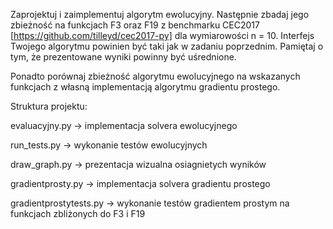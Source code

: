 Zaprojektuj i zaimplementuj algorytm ewolucyjny. 
Następnie zbadaj jego zbieżność na funkcjach F3 oraz F19 z benchmarku CEC2017 [https://github.com/tilleyd/cec2017-py] dla wymiarowości n = 10. 
Interfejs Twojego algorytmu powinien być taki jak w zadaniu poprzednim. 
Pamiętaj o tym, że prezentowane wyniki powinny być uśrednione.

Ponadto porównaj zbieżność algorytmu ewolucyjnego na wskazanych funkcjach z własną implementacją algorytmu gradientu prostego.


Struktura projektu:

evaluacyjny.py -> implementacja solvera ewolucyjnego

run_tests.py -> wykonanie testów ewolucyjnych

draw_graph.py -> prezentacja wizualna osiagnietych wyników

gradientprosty.py -> implementacja solvera gradientu prostego

gradientprostytests.py -> wykonanie testów gradientem prostym na funkcjach zbliżonych do F3 i F19